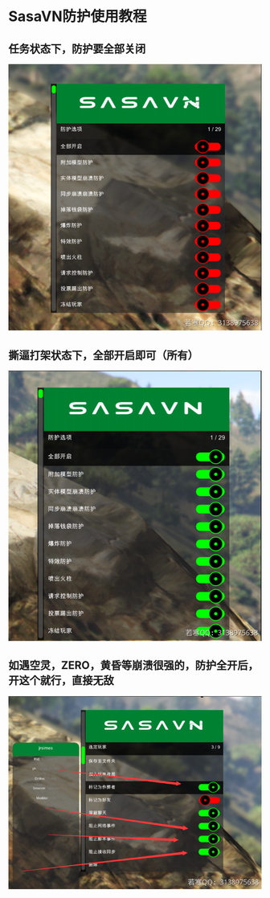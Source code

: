 # SasaVN防护使用教程

## **任务状态下，防护要全部关闭**

![](<../../.gitbook/assets/image (1) (1) (1) (1).png>)

## **撕逼打架状态下，全部开启即可（所有）**

![](<../../.gitbook/assets/image (14) (1) (1) (1) (1) (1).png>)

## **如遇空灵，ZERO，黄昏等崩溃很强的，防护全开后，开这个就行，直接无敌**

![](<../../.gitbook/assets/image (18) (1) (1) (1) (1) (1) (1) (1) (1) (1).png>)
